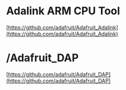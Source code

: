 


# Adalink ARM CPU Tool

[https://github.com/adafruit/Adafruit_Adalink](https://github.com/adafruit/Adafruit_Adalink)

# /Adafruit_DAP
[https://github.com/adafruit/Adafruit_DAP](https://github.com/adafruit/Adafruit_DAP)
